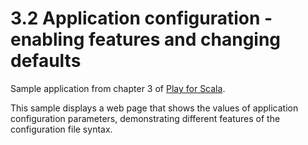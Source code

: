 # 3.2 Application configuration - enabling features and changing defaults

Sample application from chapter 3 of [Play for Scala](http://bit.ly/playscala).

This sample displays a web page that shows the values of application configuration parameters, demonstrating different features of the configuration file syntax.
